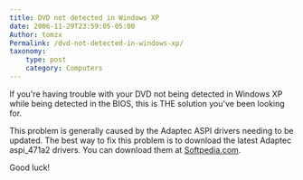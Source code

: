 ```yaml
---
title: DVD not detected in Windows XP
date: 2006-11-29T23:59:05-05:00
Author: tomzx
Permalink: /dvd-not-detected-in-windows-xp/
taxonomy:
    type: post
    category: Computers
---
```


If you're having trouble with your DVD not being detected in Windows XP while being detected in the BIOS, this is THE solution you've been looking for.

This problem is generally caused by the Adaptec ASPI drivers needing to be updated. The best way to fix this problem is to download the latest Adaptec aspi_471a2 drivers. You can download them at [Softpedia.com][1].

Good luck!

 [1]: http://drivers.softpedia.com/get/Other-DRIVERS-TOOLS/Others/Adaptec-ASPI-Driver-v472.shtml
